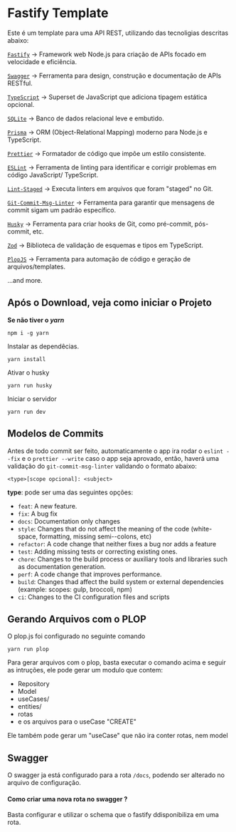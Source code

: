 # Fastify Template

Este é um template para uma API REST, utilizando das tecnoligias descritas abaixo:

[`Fastify`](https://fastify.dev/) -> Framework web Node.js para criação de APIs focado em velocidade e eficiência.

[`Swagger`](https://swagger.io/docs/) -> Ferramenta para design, construção e documentação de APIs RESTful.

[`TypeScript`](https://www.typescriptlang.org/) -> Superset de JavaScript que adiciona tipagem estática opcional.

[`SQLite`](https://www.sqlite.org/index.html) -> Banco de dados relacional leve e embutido.

[`Prisma`](https://www.prisma.io) -> ORM (Object-Relational Mapping) moderno para Node.js e TypeScript.

[`Prettier`](https://prettier.io/) -> Formatador de código que impõe um estilo consistente.

[`ESLint`](https://eslint.org/) -> Ferramenta de linting para identificar e corrigir problemas em código JavaScript/
TypeScript.

[`Lint-Staged`](https://www.npmjs.com/package/lint-staged) -> Executa linters em arquivos que foram "staged" no Git.

[`Git-Commit-Msg-Linter`](https://www.npmjs.com/package/git-commit-msg-linter) -> Ferramenta para garantir que mensagens de commit sigam um padrão específico.

[`Husky`](https://typicode.github.io/husky/) -> Ferramenta para criar hooks de Git, como pré-commit, pós-commit, etc.

[`Zod`](https://zod.dev/) -> Biblioteca de validação de esquemas e tipos em TypeScript.

[`PlopJS`](https://plopjs.com/documentation/) -> Ferramenta para automação de código e geração de arquivos/templates.

...and more.

## Após o Download, veja como iniciar o Projeto

**Se não tiver o _yarn_**

```
npm i -g yarn
```

Instalar as dependêcias.

```
yarn install
```

Ativar o husky

```
yarn run husky
```

Iniciar o servidor

```
yarn run dev
```

## Modelos de Commits

Antes de todo commit ser feito, automaticamente o app ira rodar o `eslint --fix` e o `prettier --write` caso o app seja aprovado, então, haverá uma validação do `git-commit-msg-linter` validando o formato abaixo:

```
<type>[scope opcional]: <subject>
```

**type**: pode ser uma das seguintes opções:

-   `feat`: A new feature.
-   `fix`: A bug fix
-   `docs`: Documentation only changes
-   `style`: Changes that do not affect the meaning of the code (white-space, formatting, missing semi--colons, etc)
-   `refactor`: A code change that neither fixes a bug nor adds a feature
-   `test`: Adding missing tests or correcting existing ones.
-   `chore`: Changes to the build process or auxiliary tools and libraries such as documentation generation.
-   `perf`: A code change that improves performance.
-   `build`: Changes thad affect the build system or external dependencies (example: scopes: gulp, broccoli, npm)
-   `ci`: Changes to the CI configuration files and scripts

## Gerando Arquivos com o PLOP

O plop.js foi configurado no seguinte comando

```
yarn run plop
```

Para gerar arquivos com o plop, basta executar o comando acima e seguir as intruções, ele pode gerar um modulo que contem:

-   Repository
-   Model
-   useCases/
-   entities/
-   rotas
-   e os arquivos para o useCase "CREATE"

Ele também pode gerar um "useCase" que não ira conter rotas, nem model

## Swagger

O swagger ja está configurado para a rota `/docs`, podendo ser alterado no arquivo de configuração.

#### Como criar uma nova rota no swagger ?

Basta configurar e utilizar o schema que o fastify ddisponibiliza em uma rota.
